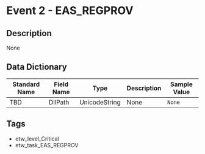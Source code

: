 # Event 2 - EAS_REGPROV

## Description
None

## Data Dictionary
|Standard Name|Field Name|Type|Description|Sample Value|
|---|---|---|---|---|
|TBD|DllPath|UnicodeString|None|`None`|

## Tags
* etw_level_Critical
* etw_task_EAS_REGPROV